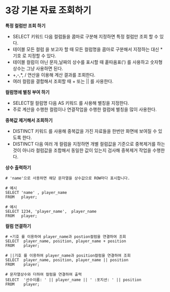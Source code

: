 # 3강 기본 자료 조회하기

**특정 컬럼만 조회 하기**

- SELECT 키워드 다음 컬럼들을 콤마로 구분해 지정하면 특정 컬럼만 조회 할 수 있다.
- 테이블  모든 컬럼 을 보고자 할 때 모든 컬럼명을 콤마로 구분해서 지정하는 대신  *기호 로 지정할 수 있다.
- 테이블 컬럼이 아닌 문자,날짜의  상수를 표시할 때 홑따옴표(') 를 사용하고 숫자형 상수는 그냥 사용하면 된다.
- +,-,*, /  연산을 이용해 계산 결과를 조회한다.
- 여러 컬럼을 결합해서 조회할 때 + 또는 || 를 사용한다.



**컬럼명에 별칭 부여 하기**

- SELECT절 컬럼명 다음  AS 키워드 를 사용해 별칭을 지정한다.
- 주로 계산을 수행한 컬럼이나 연결작업을 수행한 컬럼에 별칭을 많이 사용한다.



**중복값 제거해서 조회하기**

- DISTINCT 키워드 를 사용해 중복값을 가진 자료들을 한번만 화면에 보여질 수 있도록 한다.
- DISTINCT 다음 여러 개 컬럼을 지정하면 개별 컬럼값을 기준으로 중복제거를 하는 것이 아니라 컬럼값을 조합해서 동일한 값이 있는지 검사해 중복제거 작업을 수행한다.



**상수 출력하기**

```
# 'name'으로 사용하면 해당 문자열을 상수값으로 ROW마다 표시합니다.

# 예시
SELECT 'name' , player_name
FROM   player; 

# 예시
SELECT 1234, 'player_name',  player_name 
FROM   player;
```



**컬럼 연결하기**

```
# +기호 를 이용하여 player_name과 postion컬럼을 연결하여 조회
SELECT  player_name, position, player_name + position
FROM    player; 

# ||기호 를 이용하여 player_name과 position컬럼을 연결하여 조회
SELECT  player_name, position, player_name || position
FROM    player; 

# 문자열상수와 더하여 컬럼을 연결하여 출력
SELECT  '선수이름: ' || player_name || ' :포지션: ' || position
FROM    player;
```

